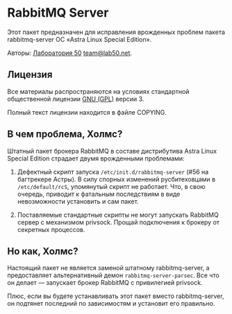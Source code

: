 # RabbitMQ Server

Этот пакет предназначен для исправления врожденных проблем
пакета rabbitmq-server ОС «Astra Linux Special Edition».

Авторы: [Лаборатория 50](http://лаборатория50.рф) team@lab50.net.

## Лицензия

Все материалы распространяются на условиях
стандартной общественной лицензии [GNU (GPL)](http://www.gnu.org/copyleft/gpl.html) версии 3.

Полный текст лицензии находится в файле COPYING.

## В чем проблема, Холмс?

Штатный пакет брокера RabbitMQ в составе дистрибутива 
Astra Linux Special Edition страдает двумя врожденными проблемами:

 1. Дефектный скрипт запуска `/etc/init.d/rabbitmq-server`
     (#56 на багтрекере Астры). В силу спорных изменений русбитеховцами в
     `/etc/default/rcS`, упомянутый скрипт не работает. Что, в свою очередь,
     приводит к фатальным последствиям в виде невозможности установить и сам пакет.

 2. Поставляемые стандартные скрипты не могут запускать RabbitMQ сервер
    с механизмом privsock. Прощай подключения к брокеру от секретных
    процессов.

## Но как, Холмс?

Настоящий пакет не является заменой штатному rabbitmq-server, а
предоставляет альтернативный демон `rabbitmq-server-parsec`. Все что
он делает — запускает брокер RabbitMQ с привилегией privsock.

Плюс, если вы будете устанавливать этот пакет вместо rabbitmq-server,
он подтянет последний по зависимостям и установит его правильно.

